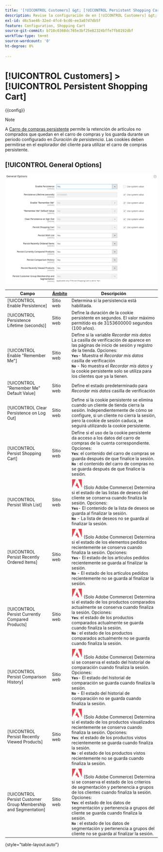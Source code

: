 ```yaml
---
title: '[!UICONTROL Customers] &gt; [!UICONTROL Persistent Shopping Cart]'
description: Revise la configuración de en [!UICONTROL Customers] &gt; [!UICONTROL Persistent Shopping Cart] de la administración de Commerce.
exl-id: d6c5ae46-32ed-4fcd-bcd6-ee3a07d7db5f
feature: Configuration, Shopping Cart
source-git-commit: b710c0368dc765e3bf25e82324bffe7fb8192dbf
workflow-type: tm+mt
source-wordcount: '0'
ht-degree: 0%

---
```


# [!UICONTROL Customers] > [!UICONTROL Persistent Shopping Cart]

{{config}}

>[!NOTE]
>
>A [Carro de compras persistente](../../stores-purchase/cart-persistent.md) permite la retención de artículos no comprados que quedan en el carro de compras y los guarda durante un periodo configurado en _Duración de persistencia_. Las cookies deben permitirse en el explorador del cliente para utilizar el carro de compras persistente.

## [!UICONTROL General Options]

![Opciones generales](./assets/persistent-shopping-cart-general.png)<!-- zoom -->

<!-- [General Options](https://docs.magento.com/user-guide/sales/cart-persistent-configuration.html) -->

| Campo | [Ámbito](../../getting-started/websites-stores-views.md#scope-settings) | Descripción |
|--- |--- |--- |
| [!UICONTROL Enable Persistence] | Sitio web | Determina si la persistencia está habilitada. |
| [!UICONTROL Persistence Lifetime (seconds)] | Sitio web | Define la duración de la cookie persistente en segundos. El valor máximo permitido es de 3153600000 segundos (100 años). |
| [!UICONTROL Enable "Remember Me"] | Sitio web | Define si la variable _Recordar mis datos_ La casilla de verificación de aparece en las páginas de inicio de sesión y registro de la tienda. Opciones: <br/>**`Yes`**- Muestra el _Recordar mis datos_ casilla de verificación<br/>**`No`** - No muestra el _Recordar mis datos_ y la cookie persistente solo se utiliza para los clientes que ya la tienen. |
| [!UICONTROL "Remember Me" Default Value] | Sitio web | Define el estado predeterminado para _Recordar mis datos_ casilla de verificación |
| [!UICONTROL Clear Persistence on Log Out] | Sitio web | Define si la cookie persistente se elimina cuando un cliente de tienda cierra la sesión. Independientemente de cómo se configure, si un cliente no cierra la sesión, pero la cookie de sesión caduca, se seguirá utilizando la cookie persistente. |
| [!UICONTROL Persist Shopping Cart] | Sitio web | Define si el uso de la cookie persistente da acceso a los datos del carro de compras de la cuenta correspondiente. Opciones: <br/>**`Yes`**: el contenido del carro de compras se guarda después de que finalice la sesión.<br/>**`No`** : el contenido del carro de compras no se guarda después de que finalice la sesión. |
| [!UICONTROL Persist Wish List] | Sitio web | ![Adobe Commerce](../../assets/adobe-logo.svg) (Solo Adobe Commerce) Determina si el estado de las listas de deseos del cliente se conserva cuando finaliza la sesión. Opciones: <br/>**`Yes`**- El contenido de la lista de deseos se guarda al finalizar la sesión.<br/>**`No`** - La lista de deseos no se guarda al finalizar la sesión. |
| [!UICONTROL Persist Recently Ordered Items] | Sitio web | ![Adobe Commerce](../../assets/adobe-logo.svg) (Solo Adobe Commerce) Determina si el estado de los elementos pedidos recientemente se conserva cuando finaliza la sesión. Opciones: <br/>**`Yes`**- El estado de los artículos pedidos recientemente se guarda al finalizar la sesión.<br/>**`No`** - El estado de los artículos pedidos recientemente no se guarda al finalizar la sesión. |
| [!UICONTROL Persist Currently Compared Products] | Sitio web | ![Adobe Commerce](../../assets/adobe-logo.svg) (Solo Adobe Commerce) Determina si el estado de los productos comparados actualmente se conserva cuando finaliza la sesión. Opciones: <br/>**`Yes`**: el estado de los productos comparados actualmente se guarda cuando finaliza la sesión.<br/>**`No`** : el estado de los productos comparados actualmente no se guarda cuando finaliza la sesión. |
| [!UICONTROL Persist Comparison History] | Sitio web | ![Adobe Commerce](../../assets/adobe-logo.svg) (Solo Adobe Commerce) Determina si se conserva el estado del historial de comparación cuando finaliza la sesión. Opciones: <br/>**`Yes`**- El estado del historial de comparación se guarda cuando finaliza la sesión.<br/>**`No`** - El estado del historial de comparación no se guarda cuando finaliza la sesión. |
| [!UICONTROL Persist Recently Viewed Products] | Sitio web | ![Adobe Commerce](../../assets/adobe-logo.svg) (Solo Adobe Commerce) Determina si el estado de los productos visualizados recientemente se conserva cuando finaliza la sesión. Opciones: <br/>**`Yes`**: el estado de los productos vistos recientemente se guarda cuando finaliza la sesión.<br/>**`No`** : el estado de los productos vistos recientemente no se guarda cuando finaliza la sesión. |
| [!UICONTROL Persist Customer Group Membership and Segmentation] | Sitio web | ![Adobe Commerce](../../assets/adobe-logo.svg) (Solo Adobe Commerce) Determina si se conserva el estado de los criterios de segmentación y pertenencia a grupos de los clientes cuando finaliza la sesión. Opciones: <br/>**`Yes`**: el estado de los datos de segmentación y pertenencia a grupos del cliente se guarda cuando finaliza la sesión.<br/>**`No`** : el estado de los datos de segmentación y pertenencia a grupos del cliente no se guarda al finalizar la sesión. |

{style="table-layout:auto"}
